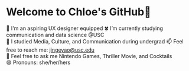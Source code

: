 # Welcome to Chloe's GitHub👏

💼 I'm an aspiring UX designer equipped 
🍀 I’m currently studying communication and data science @USC   
📖 I studied Media, Culture, and Communication during undergrad 
📫 Feel free to reach me: jingeyao@usc.edu  
💬 Feel free to ask me Nintendo Games, Thriller Movie, and Cocktails      
😄 Pronouns: she/her/hers  
